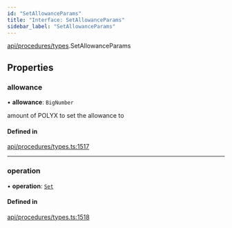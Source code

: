 ```yaml
---
id: "SetAllowanceParams"
title: "Interface: SetAllowanceParams"
sidebar_label: "SetAllowanceParams"
---
```


[api/procedures/types](../../../../../modules/API/Procedures/Types/Types.md).SetAllowanceParams

## Properties

### allowance

• **allowance**: `BigNumber`

amount of POLYX to set the allowance to

#### Defined in

[api/procedures/types.ts:1517](https://github.com/PolymeshAssociation/polymesh-sdk/blob/3cc570ade/src/api/procedures/types.ts#L1517)

___

### operation

• **operation**: [`Set`](../../../../../enums/API/Procedures/Types/AllowanceOperation/AllowanceOperation.md#set)

#### Defined in

[api/procedures/types.ts:1518](https://github.com/PolymeshAssociation/polymesh-sdk/blob/3cc570ade/src/api/procedures/types.ts#L1518)
